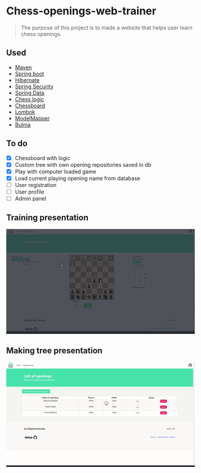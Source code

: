 # Chess-openings-web-trainer
>The purpose of this project is to made a website that helps user learn chess openings.

## Used
+ [Maven](https://maven.apache.org/)
+ [Spring boot](https://spring.io/projects/spring-boot)
+ [Hibernate](https://hibernate.org/)
+ [Spring Security](https://spring.io/projects/spring-security)
+ [Spring Data](https://spring.io/projects/spring-data)
+ [Chess logic](https://github.com/jhlywa/chess.js/blob/master/README.md)
+ [Chessboard](https://chessboardjs.com/)
+ [Lombok](https://projectlombok.org/)
+ [ModelMapper](http://modelmapper.org/)
+ [Bulma](https://bulma.io/)

## To do
+ [x] Chessboard with logic
+ [X] Custom tree with own opening repositories saved in db
+ [X] Play with computer loaded game
+ [X] Load current playing opening name from database
+ [ ] User registration
+ [ ] User profile
+ [ ] Admin panel

## Training presentation
![Training presentation](img/presentation_training.gif)

## Making tree presentation
![Making tree presentation](img/presentation.gif)
